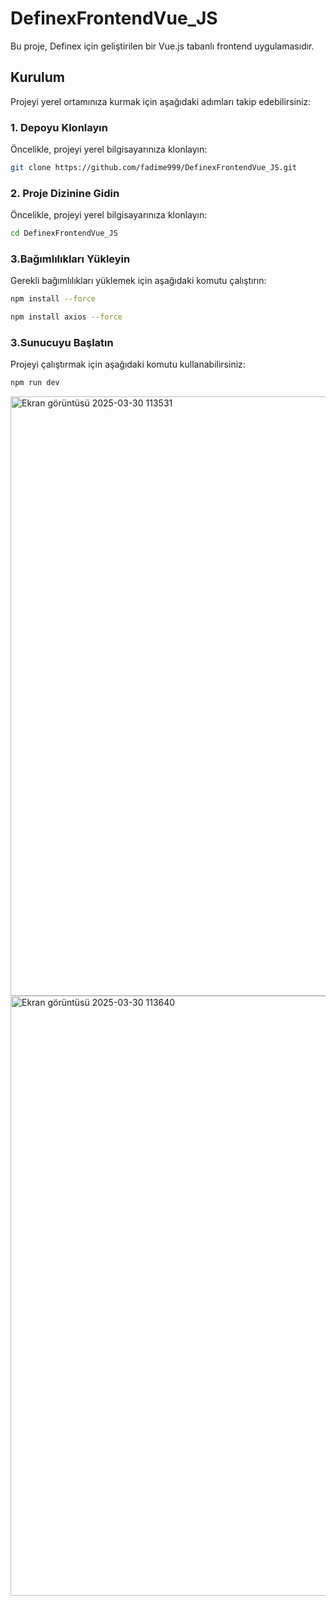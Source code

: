 # DefinexFrontendVue_JS

Bu proje, Definex için geliştirilen bir Vue.js tabanlı frontend uygulamasıdır.

## Kurulum
Projeyi yerel ortamınıza kurmak için aşağıdaki adımları takip edebilirsiniz:

### 1. Depoyu Klonlayın
Öncelikle, projeyi yerel bilgisayarınıza klonlayın:
```sh
git clone https://github.com/fadime999/DefinexFrontendVue_JS.git
```

### 2. Proje Dizinine Gidin
Öncelikle, projeyi yerel bilgisayarınıza klonlayın:
```sh
cd DefinexFrontendVue_JS

```
### 3.Bağımlılıkları Yükleyin
Gerekli bağımlılıkları yüklemek için aşağıdaki komutu çalıştırın:
```sh
npm install --force
```
```sh
npm install axios --force
```
### 3.Sunucuyu Başlatın
Projeyi çalıştırmak için aşağıdaki komutu kullanabilirsiniz:
```sh
npm run dev
```

<img width="959" alt="Ekran görüntüsü 2025-03-30 113531" src="https://github.com/user-attachments/assets/e063d0d3-4c2b-42a8-b1cf-da79deaf5606" />
<img width="960" alt="Ekran görüntüsü 2025-03-30 113640" src="https://github.com/user-attachments/assets/9004fbaf-0f81-4e6a-8cd0-3525002eb2c5" />


